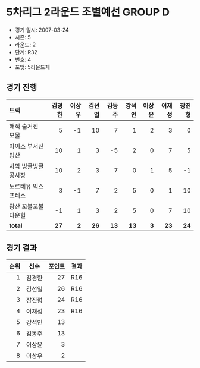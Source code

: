 # 5차리그 2라운드 조별예선 GROUP D

- 경기 일시: 2007-03-24
- 시즌: 5
- 라운드: 2
- 단계: R32
- 번호: 4
- 포맷: 5라운드제





## 경기 진행

| 트랙 | 김경한 | 이상우 | 김선일 | 김동주 | 강석인 | 이상윤 | 이재성 | 장진형 |
|:---|---:|---:|---:|---:|---:|---:|---:|---:|
| 해적 숨겨진 보물 | 5 | -1 | 10 | 7 | 1 | 2 | 3 | 0 |
| 아이스 부서진 빙산 | 10 | 1 | 3 | -5 | 2 | 0 | 7 | 5 |
| 사막 빙글빙글 공사장 | 10 | 2 | 3 | 7 | 0 | 1 | 5 | -1 |
| 노르테유 익스프레스 | 3 | -1 | 7 | 2 | 5 | 0 | 1 | 10 |
| 광산 꼬불꼬불 다운힐 | -1 | 1 | 3 | 2 | 5 | 0 | 7 | 10 |
| __total__ | __27__ | __2__ | __26__ | __13__ | __13__ | __3__ | __23__ | __24__ |




## 경기 결과

| 순위 | 선수 | 포인트 | 결과 |
|---:|:---:|---:|:---:|
| 1 | 김경한 | 27 | R16 |
| 2 | 김선일 | 26 | R16 |
| 3 | 장진형 | 24 | R16 |
| 4 | 이재성 | 23 | R16 |
| 5 | 강석인 | 13 |  |
| 6 | 김동주 | 13 |  |
| 7 | 이상윤 | 3 |  |
| 8 | 이상우 | 2 |  |

